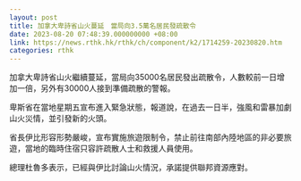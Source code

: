 ```yaml
---
layout: post
title: 加拿大卑詩省山火蔓延　當局向3.5萬名居民發疏散令
date: 2023-08-20 07:48:39.000000000 +08:00
link: https://news.rthk.hk/rthk/ch/component/k2/1714259-20230820.htm
categories: rthk
---
```


加拿大卑詩省山火繼續蔓延，當局向35000名居民發出疏散令，人數較前一日增加一倍，另外有30000人接到準備疏散的警報。

卑斯省在當地星期五宣布進入緊急狀態，報道說，在過去一日半，強風和雷暴加劇山火災情，並引發新的火頭。

省長伊比形容形勢嚴峻，宣布實施旅遊限制令，禁止前往南部內陸地區的非必要旅遊，當地的臨時住宿只容許疏散人士和救援人員使用。

總理杜魯多表示，已經與伊比討論山火情況，承諾提供聯邦資源應對。
